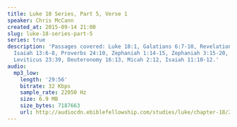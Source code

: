 ```yaml
---
title: Luke 18 Series, Part 5, Verse 1
speaker: Chris McCann
created_at: 2015-09-14 21:00
slug: luke-18-series-part-5
series: true
description: 'Passages covered: Luke 18:1, Galatians 6:7-10, Revelation 14:15-16,
  Isaiah 13:6-8, Proverbs 24:10, Zephaniah 1:14-15, Zephaniah 3:15-20, Exodus 23:16,
  Leviticus 23:39, Deuteronomy 16:13, Micah 2:12, Isaiah 11:10-12.'
audio:
  mp3_low:
    length: '29:56'
    bitrate: 32 Kbps
    sample_rate: 22050 Hz
    size: 6.9 MB
    size_bytes: 7187663
    url: http://audiocdn.ebiblefellowship.com/studies/luke/chapter-18/2015.09.14_McCann_-_Luke_18_Series_Part_5.mp3
---
```

